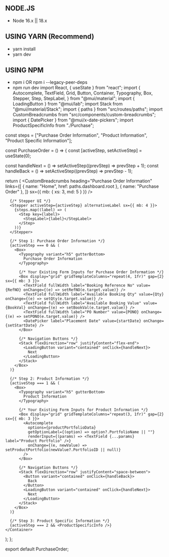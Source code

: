 ## NODE.JS

- Node 16.x || 18.x

## USING YARN (Recommend)

- yarn install
- yarn dev

## USING NPM

- npm i OR npm i --legacy-peer-deps
- npm run dev
import React, { useState } from "react";
import {
  Autocomplete,
  TextField,
  Grid,
  Button,
  Container,
  Typography,
  Box,
  Stepper,
  Step,
  StepLabel,
} from "@mui/material";
import { LoadingButton } from "@mui/lab";
import Stack from "@mui/material/Stack";
import { paths } from "src/routes/paths";
import CustomBreadcrumbs from "src/components/custom-breadcrumbs";
import { DatePicker } from "@mui/x-date-pickers";
import ProductSpecificInfo from "./Purchase";

const steps = ["Purchase Order Information", "Product Information", "Product Specific Information"];

const PurchaseOrder = () => {
  const [activeStep, setActiveStep] = useState(0);

  
  const handleNext = () => setActiveStep((prevStep) => prevStep + 1);
  const handleBack = () => setActiveStep((prevStep) => prevStep - 1);

  return (
    <Container>
      <CustomBreadcrumbs
        heading="Purchase Order Information"
        links={[
          { name: "Home", href: paths.dashboard.root },
          { name: "Purchase Order" },
        ]}
        sx={{ mb: { xs: 3, md: 5 } }}
      />

      {/* Stepper UI */}
      <Stepper activeStep={activeStep} alternativeLabel sx={{ mb: 4 }}>
        {steps.map((label) => (
          <Step key={label}>
            <StepLabel>{label}</StepLabel>
          </Step>
        ))}
      </Stepper>

      {/* Step 1: Purchase Order Information */}
      {activeStep === 0 && (
        <Box>
          <Typography variant="h5" gutterBottom>
            Purchase Order Information
          </Typography>

          {/* Your Existing Form Inputs for Purchase Order Information */}
          <Box display="grid" gridTemplateColumns="repeat(4, 1fr)" gap={2} sx={{ mb: 3 }}>
            <TextField fullWidth label="Booking Reference No" value={RefNO} onChange={(e) => setRefNO(e.target.value)} />
            <TextField fullWidth label="Available Booking Qty" value={Qty} onChange={(e) => setQty(e.target.value)} />
            <TextField fullWidth label="Available Booking Value" value={BookVal} onChange={(e) => setBookVal(e.target.value)} />
            <TextField fullWidth label="PO Number" value={PONO} onChange={(e) => setPONO(e.target.value)} />
            <DatePicker label="Placement Date" value={startDate} onChange={setStartDate} />
          </Box>

          {/* Navigation Buttons */}
          <Stack flexDirection="row" justifyContent="flex-end">
            <LoadingButton variant="contained" onClick={handleNext}>
              Next
            </LoadingButton>
          </Stack>
        </Box>
      )}

      {/* Step 2: Product Information */}
      {activeStep === 1 && (
        <Box>
          <Typography variant="h5" gutterBottom>
            Product Information
          </Typography>

          {/* Your Existing Form Inputs for Product Information */}
          <Box display="grid" gridTemplateColumns="repeat(3, 1fr)" gap={2} sx={{ mb: 3 }}>
            <Autocomplete
              options={productPortfolioData}
              getOptionLabel={(option) => option?.PortfolioName || ""}
              renderInput={(params) => <TextField {...params} label="Product Portfolio" />}
              onChange={(e, newValue) => setProductPortfolio(newValue?.PortfolioID || null)}
            />
          </Box>

          {/* Navigation Buttons */}
          <Stack flexDirection="row" justifyContent="space-between">
            <Button variant="contained" onClick={handleBack}>
              Back
            </Button>
            <LoadingButton variant="contained" onClick={handleNext}>
              Next
            </LoadingButton>
          </Stack>
        </Box>
      )}

      {/* Step 3: Product Specific Information */}
      {activeStep === 2 && <ProductSpecificInfo />}
    </Container>
  );
};

export default PurchaseOrder;
